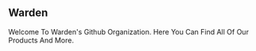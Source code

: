 ## Warden

Welcome To Warden's Github Organization. Here You Can Find All Of Our Products And More.
